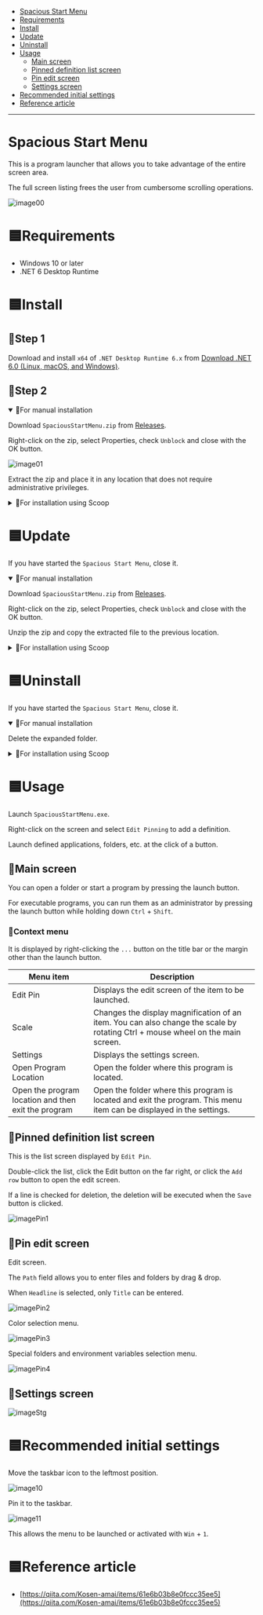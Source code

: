 - [Spacious Start Menu](https://github.com/3xKEsGJQsmEQLAfuMv9QikF8i9y7Bf1D6NjguXg/spacious-start-menu#spacious-start-menu)
- [Requirements](https://github.com/3xKEsGJQsmEQLAfuMv9QikF8i9y7Bf1D6NjguXg/spacious-start-menu#requirements)
- [Install](https://github.com/3xKEsGJQsmEQLAfuMv9QikF8i9y7Bf1D6NjguXg/spacious-start-menu#install)
- [Update](https://github.com/3xKEsGJQsmEQLAfuMv9QikF8i9y7Bf1D6NjguXg/spacious-start-menu#update)
- [Uninstall](https://github.com/3xKEsGJQsmEQLAfuMv9QikF8i9y7Bf1D6NjguXg/spacious-start-menu#uninstall)
- [Usage](https://github.com/3xKEsGJQsmEQLAfuMv9QikF8i9y7Bf1D6NjguXg/spacious-start-menu#usage)
  - [Main screen](https://github.com/3xKEsGJQsmEQLAfuMv9QikF8i9y7Bf1D6NjguXg/spacious-start-menu#main-screen)
  - [Pinned definition list screen](https://github.com/3xKEsGJQsmEQLAfuMv9QikF8i9y7Bf1D6NjguXg/spacious-start-menu#pinned-definition-list-screen)
  - [Pin edit screen](https://github.com/3xKEsGJQsmEQLAfuMv9QikF8i9y7Bf1D6NjguXg/spacious-start-menu#pin-edit-screen)
  - [Settings screen](https://github.com/3xKEsGJQsmEQLAfuMv9QikF8i9y7Bf1D6NjguXg/spacious-start-menu#settings-screen)
- [Recommended initial settings](https://github.com/3xKEsGJQsmEQLAfuMv9QikF8i9y7Bf1D6NjguXg/spacious-start-menu#recommended-initial-settings)
- [Reference article](https://github.com/3xKEsGJQsmEQLAfuMv9QikF8i9y7Bf1D6NjguXg/spacious-start-menu#reference-article)

---

# Spacious Start Menu

This is a program launcher that allows you to take advantage of the entire screen area.

The full screen listing frees the user from cumbersome scrolling operations.

![image00](https://user-images.githubusercontent.com/99333667/177764481-10bacdda-2ee5-4bbc-aea1-99d5cd088828.png)

# 🟦Requirements

- Windows 10 or later
- .NET 6 Desktop Runtime

# 🟦Install

## 🔷Step 1

Download and install `x64` of `.NET Desktop Runtime 6.x` from [Download .NET 6.0 (Linux, macOS, and Windows)](https://dotnet.microsoft.com/download/dotnet/6.0).

## 🔷Step 2

<details open>
<summary>💠For manual installation</summary>

Download `SpaciousStartMenu.zip` from [Releases](https://github.com/3xKEsGJQsmEQLAfuMv9QikF8i9y7Bf1D6NjguXg/spacious-start-menu/releases).

Right-click on the zip, select Properties, check `Unblock` and close with the OK button.

![image01](https://user-images.githubusercontent.com/99333667/169164842-892d479f-7def-4044-ab0a-9b404d0ce194.png)

Extract the zip and place it in any location that does not require administrative privileges.
</details>

<details>
<summary>💠For installation using Scoop</summary>

**🔹Scoop installation**

omit

**🔹Add bucket**

Execute the following command.

```
scoop bucket add 3xkesg https://github.com/3xKEsGJQsmEQLAfuMv9QikF8i9y7Bf1D6NjguXg/scoop-3xke
```

**🔹Install the app**

Execute the following command.

```
scoop install spacious-start-menu
```
</details>

# 🟦Update

If you have started the `Spacious Start Menu`, close it.

<details open>
<summary>💠For manual installation</summary>

Download `SpaciousStartMenu.zip` from [Releases](https://github.com/3xKEsGJQsmEQLAfuMv9QikF8i9y7Bf1D6NjguXg/spacious-start-menu/releases).

Right-click on the zip, select Properties, check `Unblock` and close with the OK button.

Unzip the zip and copy the extracted file to the previous location.
</details>

<details>
<summary>💠For installation using Scoop</summary>

**🔹Scoop and app updates**

Execute the following command.

```
scoop update
scoop update spacious-start-menu
```
</details>

# 🟦Uninstall

If you have started the `Spacious Start Menu`, close it.

<details open>
<summary>💠For manual installation</summary>

Delete the expanded folder.
</details>

<details>
<summary>💠For installation using Scoop</summary>

**🔹Uninstall the app**

Execute the following command.

```
scoop uninstall spacious-start-menu
```

**🔹Remove bucket**

Execute the following command.

```
scoop bucket rm 3xkesg
```
</details>

# 🟦Usage

Launch `SpaciousStartMenu.exe`.

Right-click on the screen and select `Edit Pinning` to add a definition.

Launch defined applications, folders, etc. at the click of a button.

## 🔷Main screen

You can open a folder or start a program by pressing the launch button.

For executable programs, you can run them as an administrator by pressing the launch button while holding down `Ctrl` + `Shift`.

### 🔹Context menu

It is displayed by right-clicking the `...` button on the title bar or the margin other than the launch button.

| Menu item             | Description                                          |
| --------------------- | ---------------------------------------------------- |
| Edit Pin              | Displays the edit screen of the item to be launched. |
| Scale                 | Changes the display magnification of an item. You can also change the scale by rotating Ctrl + mouse wheel on the main screen. |
| Settings              | Displays the settings screen.                        |
| Open Program Location | Open the folder where this program is located.       |
| Open the program location and then exit the program | Open the folder where this program is located and exit the program. This menu item can be displayed in the settings.       |

## 🔷Pinned definition list screen

This is the list screen displayed by `Edit Pin`.

Double-click the list, click the Edit button on the far right, or click the `Add row` button to open the edit screen.

If a line is checked for deletion, the deletion will be executed when the `Save` button is clicked.

![imagePin1](https://user-images.githubusercontent.com/99333667/174482870-d9617b5d-67dd-4da4-970e-1f40ff1d471d.png)

## 🔷Pin edit screen

Edit screen.

The `Path` field allows you to enter files and folders by drag & drop.

When `Headline` is selected, only `Title` can be entered.

![imagePin2](https://user-images.githubusercontent.com/99333667/175758210-40a76450-c7c6-42ce-993c-9aab44e032ea.png)

Color selection menu.

![imagePin3](https://user-images.githubusercontent.com/99333667/175758222-c88e784f-48eb-49b2-9d29-a6ed777f6081.png)

Special folders and environment variables selection menu.

![imagePin4](https://user-images.githubusercontent.com/99333667/175758232-61659191-4736-4a7b-ae5a-b1190d472419.png)

## 🔷Settings screen

![imageStg](https://user-images.githubusercontent.com/99333667/178488148-28baba20-1d21-4cd6-ad93-b99d5e26f9a5.png)

# 🟦Recommended initial settings

Move the taskbar icon to the leftmost position.

![image10](https://user-images.githubusercontent.com/99333667/169648188-5ecdc736-b12d-403e-ba67-5c9d5648b46d.png)

Pin it to the taskbar.

![image11](https://user-images.githubusercontent.com/99333667/169648202-b4ef02dc-9e97-4d80-b23c-77b07a92baa0.png)

This allows the menu to be launched or activated with `Win` + `1`.

# 🟦Reference article

- [https://qiita.com/Kosen-amai/items/61e6b03b8e0fccc35ee5](https://qiita.com/Kosen-amai/items/61e6b03b8e0fccc35ee5)
